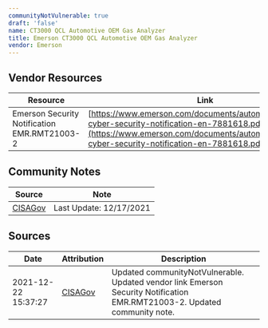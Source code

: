 ```yaml
---
communityNotVulnerable: true
draft: 'false'
name: CT3000 QCL Automotive OEM Gas Analyzer
title: Emerson CT3000 QCL Automotive OEM Gas Analyzer
vendor: Emerson
---
```


## Vendor Resources
| Resource | Link |
| --- | --- |
| Emerson Security Notification EMR.RMT21003-2 | [https://www.emerson.com/documents/automation/emerson-cyber-security-notification-en-7881618.pdf](https://www.emerson.com/documents/automation/emerson-cyber-security-notification-en-7881618.pdf) |


## Community Notes
| Source | Note |
| --- | --- |
| [CISAGov](https://raw.githubusercontent.com/cisagov/log4j-affected-db/develop/README.md) | Last Update: 12/17/2021 |

## Sources
| Date | Attribution | Description |
| --- | --- | --- |
| 2021-12-22 15:37:27 | [CISAGov](https://raw.githubusercontent.com/cisagov/log4j-affected-db/develop/README.md) | Updated communityNotVulnerable. Updated vendor link Emerson Security Notification EMR.RMT21003-2. Updated community note.  |
